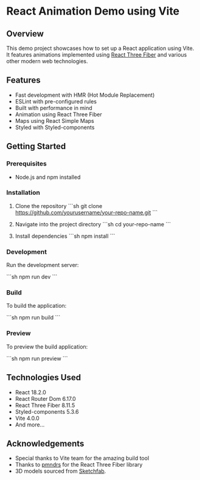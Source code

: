 # React Animation Demo using Vite

## Overview

This demo project showcases how to set up a React application using Vite. It features animations implemented using [React Three Fiber](https://github.com/pmndrs/react-three-fiber) and various other modern web technologies.

## Features

- Fast development with HMR (Hot Module Replacement)
- ESLint with pre-configured rules
- Built with performance in mind
- Animation using React Three Fiber
- Maps using React Simple Maps
- Styled with Styled-components

## Getting Started

### Prerequisites

- Node.js and npm installed

### Installation

1. Clone the repository
   \`\`\`sh
   git clone https://github.com/yourusername/your-repo-name.git
   \`\`\`

2. Navigate into the project directory
   \`\`\`sh
   cd your-repo-name
   \`\`\`

3. Install dependencies
   \`\`\`sh
   npm install
   \`\`\`

### Development

Run the development server:

\`\`\`sh
npm run dev
\`\`\`

### Build

To build the application:

\`\`\`sh
npm run build
\`\`\`

### Preview

To preview the build application:

\`\`\`sh
npm run preview
\`\`\`

## Technologies Used

- React 18.2.0
- React Router Dom 6.17.0
- React Three Fiber 8.11.5
- Styled-components 5.3.6
- Vite 4.0.0
- And more...

## Acknowledgements

- Special thanks to Vite team for the amazing build tool
- Thanks to [pmndrs](https://github.com/pmndrs) for the React Three Fiber library
- 3D models sourced from [Sketchfab](https://www.sketchfab.com/).

